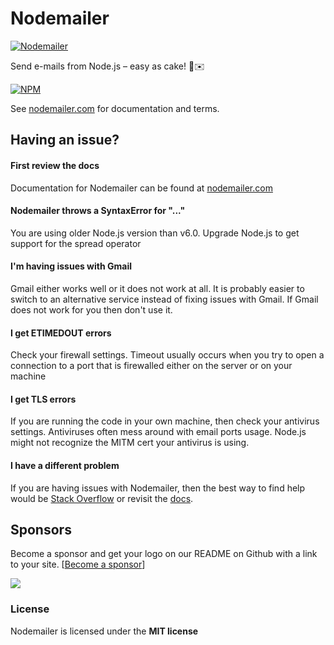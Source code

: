# Nodemailer

[![Nodemailer](https://raw.githubusercontent.com/nodemailer/nodemailer/master/assets/nm_logo_200x136.png)](https://nodemailer.com/about/)

Send e-mails from Node.js – easy as cake! 🍰✉️

[![NPM](https://nodei.co/npm/nodemailer.png?downloads=true&downloadRank=true&stars=true)](https://nodemailer.com/about/)

See [nodemailer.com](https://nodemailer.com/) for documentation and terms.

## Having an issue?

#### First review the docs

Documentation for Nodemailer can be found at [nodemailer.com](https://nodemailer.com/about/)

#### Nodemailer throws a SyntaxError for "..."

You are using older Node.js version than v6.0. Upgrade Node.js to get support for the spread operator

#### I'm having issues with Gmail

Gmail either works well or it does not work at all. It is probably easier to switch to an alternative service instead of fixing issues with Gmail. If Gmail does not work for you then don't use it.

#### I get ETIMEDOUT errors

Check your firewall settings. Timeout usually occurs when you try to open a connection to a port that is firewalled either on the server or on your machine

#### I get TLS errors

If you are running the code in your own machine, then check your antivirus settings. Antiviruses often mess around with email ports usage. Node.js might not recognize the MITM cert your antivirus is using.

#### I have a different problem

If you are having issues with Nodemailer, then the best way to find help would be [Stack Overflow](https://stackoverflow.com/search?q=nodemailer) or revisit the [docs](https://nodemailer.com/about/).

## Sponsors

Become a sponsor and get your logo on our README on Github with a link to your site. [[Become a sponsor](https://opencollective.com/nodemailer#sponsor)]

<a href="https://opencollective.com/nodemailer/sponsor/0/website" target="_blank"><img src="https://opencollective.com/nodemailer/sponsor/0/avatar.svg"></a>

### License

Nodemailer is licensed under the **MIT license**
